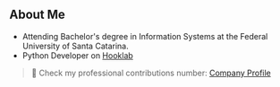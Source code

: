 ## About Me
- Attending Bachelor's degree in Information Systems at the Federal University of Santa Catarina.
- Python Developer on [Hooklab](https://hooklab.com.br/)

> 👔 Check my professional contributions number: [Company Profile](https://github.com/davichiquetihooklab)
